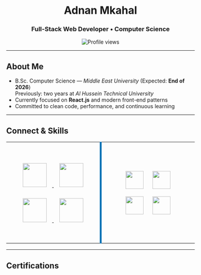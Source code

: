 <h1 align="center">Adnan Mkahal</h1>
<h3 align="center">Full-Stack Web Developer • Computer Science</h3>

<p align="center">
  <img src="https://komarev.com/ghpvc/?username=adnan&label=Profile%20views&color=0e75b6&style=flat" alt="Profile views" />
</p>

<hr/>

## About Me
- B.Sc. Computer Science — <em>Middle East University</em> (Expected: <strong>End of 2026</strong>)  
  Previously: two years at <em>Al Hussein Technical University</em>  
- Currently focused on <strong>React.js</strong> and modern front-end patterns  
- Committed to clean code, performance, and continuous learning

<hr/>

## Connect & Skills

<table width="100%">
  <tr>
    <!-- Left: Connect -->
    <td align="center" width="50%" valign="middle" style="border-right: 5px solid #0e75b6; padding: 25px;">

  <p>
    <a href="https://linkedin.com/in/adnan-mkahal" target="_blank">
      <img src="https://skillicons.dev/icons?i=linkedin" height="64" style="margin:15px;" />
    </a>
    <a href="https://instagram.com/u6dln" target="_blank">
      <img src="https://skillicons.dev/icons?i=instagram" height="64" style="margin:15px;" />
    </a>
    <a href="https://discord.gg/k3sm" target="_blank">
      <img src="https://skillicons.dev/icons?i=discord" height="64" style="margin:15px;" />
    </a>
    <a href="mailto:adnan.pls2003@gmail.com" target="_blank">
      <img src="https://skillicons.dev/icons?i=gmail" height="64" style="margin:15px;" />
    </a>
  </p>

</td>

<!-- Right: Skills -->
<td align="center" width="50%" valign="middle" style="padding: 25px;">

  <p>
    <img src="https://skillicons.dev/icons?i=html,css,js,react,tailwind" height="48" style="margin:10px;" />
    <img src="https://skillicons.dev/icons?i=nodejs,php,flask,mysql" height="48" style="margin:10px;" />
    <img src="https://skillicons.dev/icons?i=wordpress,figma" height="48" style="margin:10px;" />
    <img src="https://skillicons.dev/icons?i=git,linux,python,java,c,cpp" height="48" style="margin:10px;" />
  </p>

</td>
  </tr>
</table>

<hr/>

## Certifications
<!-- Add your certifications here -->
